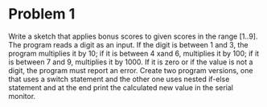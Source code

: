 # Problem 1
Write a sketch that applies bonus scores to given scores in the range [1..9]. The program reads a digit as an input. If the digit is between 1 and 3, the program  multiplies  it  by  10;  if  it  is  between  4 xand  6,  multiplies  it  by  100;  if  it  is between 7 and 9, multiplies it by 1000. If it is zero or if the value is not a digit, the program  must  report  an  error.  Create  two  program  versions,  one  that  uses  a switch  statement  and  the  other  one  uses  nested  if-else  statement  and  at  the end print the calculated new value in the serial monitor.

